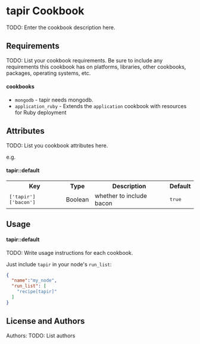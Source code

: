 tapir Cookbook
==============
TODO: Enter the cookbook description here.


Requirements
------------
TODO: List your cookbook requirements. Be sure to include any requirements this cookbook has on platforms, libraries, other cookbooks, packages, operating systems, etc.

#### cookbooks
- `mongodb` - tapir needs mongodb.
- `application_ruby` - Extends the `application` cookbook with resources for Ruby deployment

Attributes
----------
TODO: List you cookbook attributes here.

e.g.
#### tapir::default
<table>
  <tr>
    <th>Key</th>
    <th>Type</th>
    <th>Description</th>
    <th>Default</th>
  </tr>
  <tr>
    <td><tt>['tapir']['bacon']</tt></td>
    <td>Boolean</td>
    <td>whether to include bacon</td>
    <td><tt>true</tt></td>
  </tr>
</table>

Usage
-----
#### tapir::default
TODO: Write usage instructions for each cookbook.

Just include `tapir` in your node's `run_list`:

```json
{
  "name":"my_node",
  "run_list": [
    "recipe[tapir]"
  ]
}
```


License and Authors
-------------------
Authors: TODO: List authors
